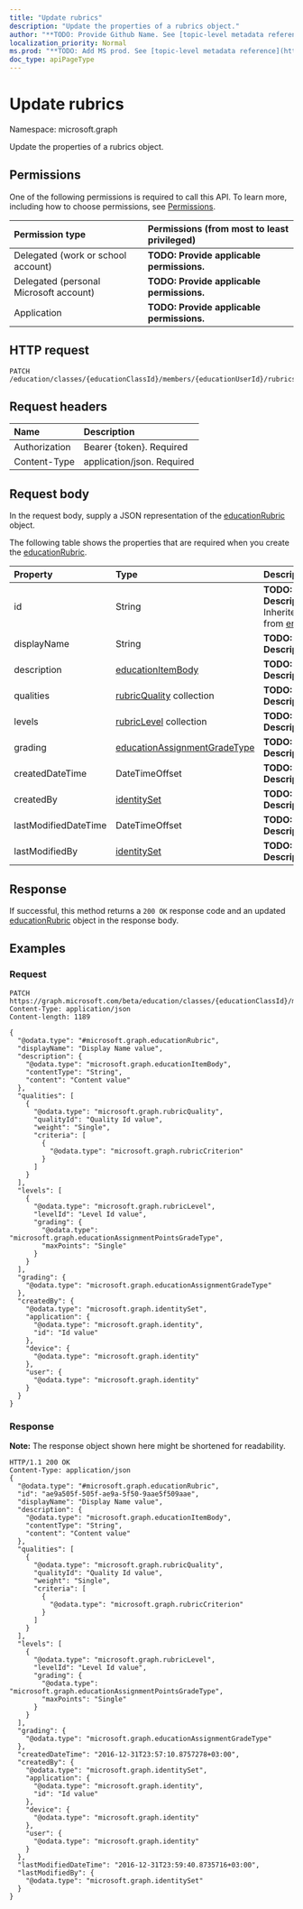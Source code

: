 ```yaml
---
title: "Update rubrics"
description: "Update the properties of a rubrics object."
author: "**TODO: Provide Github Name. See [topic-level metadata reference](https://msgo.azurewebsites.net/add/document/guidelines/metadata.html#topic-level-metadata)**"
localization_priority: Normal
ms.prod: "**TODO: Add MS prod. See [topic-level metadata reference](https://msgo.azurewebsites.net/add/document/guidelines/metadata.html#topic-level-metadata)**"
doc_type: apiPageType
---
```


# Update rubrics

Namespace: microsoft.graph

Update the properties of a rubrics object.

## Permissions
One of the following permissions is required to call this API. To learn more, including how to choose permissions, see [Permissions](/concepts/permissions-reference.md).

|Permission type|Permissions (from most to least privileged)|
|:---|:---|
|Delegated (work or school account)|**TODO: Provide applicable permissions.**|
|Delegated (personal Microsoft account)|**TODO: Provide applicable permissions.**|
|Application|**TODO: Provide applicable permissions.**|

## HTTP request
<!-- {
  "blockType": "ignored"
}
-->
``` http
PATCH /education/classes/{educationClassId}/members/{educationUserId}/rubrics
```

## Request headers
|Name|Description|
|:---|:---|
|Authorization|Bearer {token}. Required|
|Content-Type|application/json. Required|

## Request body
In the request body, supply a JSON representation of the [educationRubric](../resources/educationrubric.md) object.

The following table shows the properties that are required when you create the [educationRubric](../resources/educationrubric.md).

|Property|Type|Description|
|:---|:---|:---|
|id|String|**TODO: Add Description** Inherited from [entity](../resources/entity.md)|
|displayName|String|**TODO: Add Description**|
|description|[educationItemBody](../resources/educationitembody.md)|**TODO: Add Description**|
|qualities|[rubricQuality](../resources/rubricquality.md) collection|**TODO: Add Description**|
|levels|[rubricLevel](../resources/rubriclevel.md) collection|**TODO: Add Description**|
|grading|[educationAssignmentGradeType](../resources/educationassignmentgradetype.md)|**TODO: Add Description**|
|createdDateTime|DateTimeOffset|**TODO: Add Description**|
|createdBy|[identitySet](../resources/identityset.md)|**TODO: Add Description**|
|lastModifiedDateTime|DateTimeOffset|**TODO: Add Description**|
|lastModifiedBy|[identitySet](../resources/identityset.md)|**TODO: Add Description**|



## Response
If successful, this method returns a `200 OK` response code and an updated [educationRubric](../resources/educationrubric.md) object in the response body.

## Examples

### Request
<!-- {
  "blockType": "request",
  "name": "update_rubrics"
}
-->
``` http
PATCH https://graph.microsoft.com/beta/education/classes/{educationClassId}/members/{educationUserId}/rubrics
Content-Type: application/json
Content-length: 1189

{
  "@odata.type": "#microsoft.graph.educationRubric",
  "displayName": "Display Name value",
  "description": {
    "@odata.type": "microsoft.graph.educationItemBody",
    "contentType": "String",
    "content": "Content value"
  },
  "qualities": [
    {
      "@odata.type": "microsoft.graph.rubricQuality",
      "qualityId": "Quality Id value",
      "weight": "Single",
      "criteria": [
        {
          "@odata.type": "microsoft.graph.rubricCriterion"
        }
      ]
    }
  ],
  "levels": [
    {
      "@odata.type": "microsoft.graph.rubricLevel",
      "levelId": "Level Id value",
      "grading": {
        "@odata.type": "microsoft.graph.educationAssignmentPointsGradeType",
        "maxPoints": "Single"
      }
    }
  ],
  "grading": {
    "@odata.type": "microsoft.graph.educationAssignmentGradeType"
  },
  "createdBy": {
    "@odata.type": "microsoft.graph.identitySet",
    "application": {
      "@odata.type": "microsoft.graph.identity",
      "id": "Id value"
    },
    "device": {
      "@odata.type": "microsoft.graph.identity"
    },
    "user": {
      "@odata.type": "microsoft.graph.identity"
    }
  }
}
```

### Response
**Note:** The response object shown here might be shortened for readability.
<!-- {
  "blockType": "response",
  "truncated": true
}
-->
``` http
HTTP/1.1 200 OK
Content-Type: application/json
{
  "@odata.type": "#microsoft.graph.educationRubric",
  "id": "ae9a505f-505f-ae9a-5f50-9aae5f509aae",
  "displayName": "Display Name value",
  "description": {
    "@odata.type": "microsoft.graph.educationItemBody",
    "contentType": "String",
    "content": "Content value"
  },
  "qualities": [
    {
      "@odata.type": "microsoft.graph.rubricQuality",
      "qualityId": "Quality Id value",
      "weight": "Single",
      "criteria": [
        {
          "@odata.type": "microsoft.graph.rubricCriterion"
        }
      ]
    }
  ],
  "levels": [
    {
      "@odata.type": "microsoft.graph.rubricLevel",
      "levelId": "Level Id value",
      "grading": {
        "@odata.type": "microsoft.graph.educationAssignmentPointsGradeType",
        "maxPoints": "Single"
      }
    }
  ],
  "grading": {
    "@odata.type": "microsoft.graph.educationAssignmentGradeType"
  },
  "createdDateTime": "2016-12-31T23:57:10.8757278+03:00",
  "createdBy": {
    "@odata.type": "microsoft.graph.identitySet",
    "application": {
      "@odata.type": "microsoft.graph.identity",
      "id": "Id value"
    },
    "device": {
      "@odata.type": "microsoft.graph.identity"
    },
    "user": {
      "@odata.type": "microsoft.graph.identity"
    }
  },
  "lastModifiedDateTime": "2016-12-31T23:59:40.8735716+03:00",
  "lastModifiedBy": {
    "@odata.type": "microsoft.graph.identitySet"
  }
}
```

